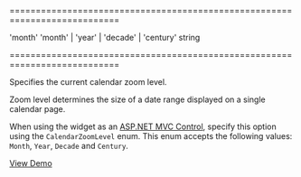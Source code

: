 <!--**
/*-------------------------------------------
    Auto-generated file. Do not modify.
-------------------------------------------

**-->
===========================================================================
<!--default-->'month'<!--/default-->
<!--acceptValues-->'month' | 'year' | 'decade' | 'century'<!--/acceptValues-->
<!--type-->string<!--/type-->
===========================================================================

<!--shortDescription-->
Specifies the current calendar zoom level.
<!--/shortDescription-->

<!--fullDescription-->
Zoom level determines the size of a date range displayed on a single calendar page.

When using the widget as an [ASP.NET MVC Control](/Documentation/Guide/ASP.NET_MVC_Controls/Fundamentals/), specify this option using the `CalendarZoomLevel` enum. This enum accepts the following values: `Month`, `Year`, `Decade` and `Century`.

<a href="http://js.devexpress.com/Demos/WidgetsGallery/#demo/editorscalendarcalendarcalendar" class="button orange small fix-width-155" style="margin-right: 20px;" target="_blank">View Demo</a>

<!--/fullDescription-->